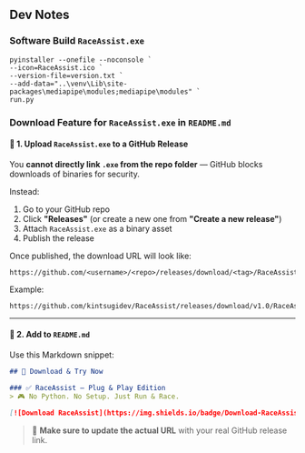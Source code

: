 ## Dev Notes

### Software Build `RaceAssist.exe` 
```
pyinstaller --onefile --noconsole `
--icon=RaceAssist.ico `
--version-file=version.txt `
--add-data="..\venv\Lib\site-packages\mediapipe\modules;mediapipe\modules" `
run.py
``` 
###  Download Feature for `RaceAssist.exe` in `README.md`

#### 🧾 1. Upload `RaceAssist.exe` to a GitHub Release

You **cannot directly link `.exe` from the repo folder** — GitHub blocks downloads of binaries for security.

Instead:

1. Go to your GitHub repo
2. Click **"Releases"** (or create a new one from **"Create a new release"**)
3. Attach `RaceAssist.exe` as a binary asset
4. Publish the release

Once published, the download URL will look like:

```
https://github.com/<username>/<repo>/releases/download/<tag>/RaceAssist.exe
```

Example:

```
https://github.com/kintsugidev/RaceAssist/releases/download/v1.0/RaceAssist.exe
```

---

#### 🧩 2. Add to `README.md`

Use this Markdown snippet:

```md
## 🔽 Download & Try Now

### ✅ RaceAssist – Plug & Play Edition  
> 🎮 No Python. No Setup. Just Run & Race.

[![Download RaceAssist](https://img.shields.io/badge/Download-RaceAssist.exe-blue?logo=windows)](https://github.com/kintsugidev/RaceAssist/releases/download/v1.0/RaceAssist.exe)
```

> 📝 **Make sure to update the actual URL** with your real GitHub release link.

